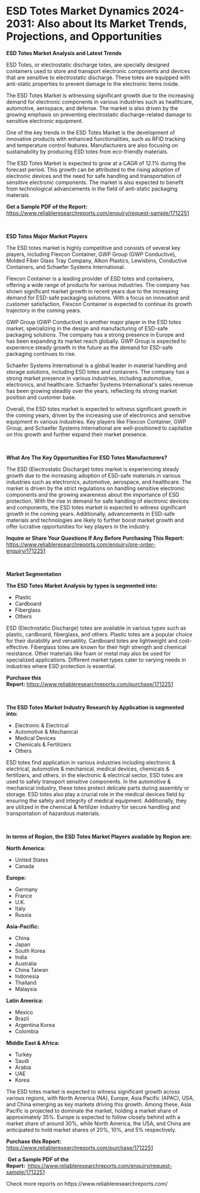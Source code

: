 <p><h1>ESD Totes Market Dynamics 2024-2031: Also about Its Market Trends, Projections, and Opportunities</h1></p><p><strong>ESD Totes Market Analysis and Latest Trends</strong></p>
<p><p>ESD Totes, or electrostatic discharge totes, are specially designed containers used to store and transport electronic components and devices that are sensitive to electrostatic discharge. These totes are equipped with anti-static properties to prevent damage to the electronic items inside.</p><p>The ESD Totes Market is witnessing significant growth due to the increasing demand for electronic components in various industries such as healthcare, automotive, aerospace, and defense. The market is also driven by the growing emphasis on preventing electrostatic discharge-related damage to sensitive electronic equipment.</p><p>One of the key trends in the ESD Totes Market is the development of innovative products with enhanced functionalities, such as RFID tracking and temperature control features. Manufacturers are also focusing on sustainability by producing ESD totes from eco-friendly materials.</p><p>The ESD Totes Market is expected to grow at a CAGR of 12.1% during the forecast period. This growth can be attributed to the rising adoption of electronic devices and the need for safe handling and transportation of sensitive electronic components. The market is also expected to benefit from technological advancements in the field of anti-static packaging materials.</p></p>
<p><strong>Get a Sample PDF of the Report:&nbsp;</strong> <a href="https://www.reliableresearchreports.com/enquiry/request-sample/1712251">https://www.reliableresearchreports.com/enquiry/request-sample/1712251</a></p>
<p>&nbsp;</p>
<p><strong>ESD Totes Major Market Players</strong></p>
<p><p>The ESD totes market is highly competitive and consists of several key players, including Flexcon Container, GWP Group (GWP Conductive), Molded Fiber Glass Tray Company, Alkon Plastics, Lewisbins, Conductive Containers, and Schaefer Systems International.</p><p>Flexcon Container is a leading provider of ESD totes and containers, offering a wide range of products for various industries. The company has shown significant market growth in recent years due to the increasing demand for ESD-safe packaging solutions. With a focus on innovation and customer satisfaction, Flexcon Container is expected to continue its growth trajectory in the coming years.</p><p>GWP Group (GWP Conductive) is another major player in the ESD totes market, specializing in the design and manufacturing of ESD-safe packaging solutions. The company has a strong presence in Europe and has been expanding its market reach globally. GWP Group is expected to experience steady growth in the future as the demand for ESD-safe packaging continues to rise.</p><p>Schaefer Systems International is a global leader in material handling and storage solutions, including ESD totes and containers. The company has a strong market presence in various industries, including automotive, electronics, and healthcare. Schaefer Systems International's sales revenue has been growing steadily over the years, reflecting its strong market position and customer base.</p><p>Overall, the ESD totes market is expected to witness significant growth in the coming years, driven by the increasing use of electronics and sensitive equipment in various industries. Key players like Flexcon Container, GWP Group, and Schaefer Systems International are well-positioned to capitalize on this growth and further expand their market presence.</p></p>
<p>&nbsp;</p>
<p><strong>What Are The Key Opportunities For ESD Totes Manufacturers?</strong></p>
<p><p>The ESD (Electrostatic Discharge) totes market is experiencing steady growth due to the increasing adoption of ESD-safe materials in various industries such as electronics, automotive, aerospace, and healthcare. The market is driven by the strict regulations on handling sensitive electronic components and the growing awareness about the importance of ESD protection. With the rise in demand for safe handling of electronic devices and components, the ESD totes market is expected to witness significant growth in the coming years. Additionally, advancements in ESD-safe materials and technologies are likely to further boost market growth and offer lucrative opportunities for key players in the industry.</p></p>
<p><strong>Inquire or Share Your Questions If Any Before Purchasing This Report:</strong> <a href="https://www.reliableresearchreports.com/enquiry/pre-order-enquiry/1712251">https://www.reliableresearchreports.com/enquiry/pre-order-enquiry/1712251</a></p>
<p>&nbsp;</p>
<p><strong>Market Segmentation</strong></p>
<p><strong>The ESD Totes Market Analysis by types is segmented into:</strong></p>
<p><ul><li>Plastic</li><li>Cardboard</li><li>Fiberglass</li><li>Others</li></ul></p>
<p><p>ESD (Electrostatic Discharge) totes are available in various types such as plastic, cardboard, fiberglass, and others. Plastic totes are a popular choice for their durability and versatility. Cardboard totes are lightweight and cost-effective. Fiberglass totes are known for their high strength and chemical resistance. Other materials like foam or metal may also be used for specialized applications. Different market types cater to varying needs in industries where ESD protection is essential.</p></p>
<p><strong>Purchase this Report:&nbsp;</strong><a href="https://www.reliableresearchreports.com/purchase/1712251">https://www.reliableresearchreports.com/purchase/1712251</a></p>
<p>&nbsp;</p>
<p><strong>The ESD Totes Market Industry Research by Application is segmented into:</strong></p>
<p><ul><li>Electronic & Electrical</li><li>Automotive & Mechanical</li><li>Medical Devices</li><li>Chemicals & Fertilizers</li><li>Others</li></ul></p>
<p><p>ESD totes find application in various industries including electronic & electrical, automotive & mechanical, medical devices, chemicals & fertilizers, and others. In the electronic & electrical sector, ESD totes are used to safely transport sensitive components. In the automotive & mechanical industry, these totes protect delicate parts during assembly or storage. ESD totes also play a crucial role in the medical devices field by ensuring the safety and integrity of medical equipment. Additionally, they are utilized in the chemical & fertilizer industry for secure handling and transportation of hazardous materials.</p></p>
<p>&nbsp;</p>
<p><strong>In terms of Region, the ESD Totes Market Players available by Region are:</strong></p>
<p>
    <p> <strong> North America: </strong>
        <ul>
            <li>United States</li>
            <li>Canada</li>
        </ul>
        </p> 
    <p> <strong> Europe: </strong>
        <ul>
            <li>Germany</li>
            <li>France</li>
            <li>U.K.</li>
            <li>Italy</li>
            <li>Russia</li>
        </ul>
        </p> 
    <p> <strong> Asia-Pacific: </strong>
        <ul>
            <li>China</li>
            <li>Japan</li>
            <li>South Korea</li>
            <li>India</li>
            <li>Australia</li>
            <li>China Taiwan</li>
            <li>Indonesia</li>
            <li>Thailand</li>
            <li>Malaysia</li>
        </ul>
        </p> 
    <p> <strong> Latin America: </strong>
        <ul>
            <li>Mexico</li>
            <li>Brazil</li>
            <li>Argentina Korea</li>
            <li>Colombia</li>
        </ul>
        </p> 
    <p> <strong> Middle East & Africa: </strong>
        <ul>
            <li>Turkey</li>
            <li>Saudi</li>
            <li>Arabia</li>
            <li>UAE</li>
            <li>Korea</li>
        </ul>
    </p>
    </p>
<p><p>The ESD totes market is expected to witness significant growth across various regions, with North America (NA), Europe, Asia Pacific (APAC), USA, and China emerging as key markets driving this growth. Among these, Asia Pacific is projected to dominate the market, holding a market share of approximately 35%. Europe is expected to follow closely behind with a market share of around 30%, while North America, the USA, and China are anticipated to hold market shares of 20%, 10%, and 5% respectively.</p></p>
<p><strong>Purchase this Report: </strong><a href="https://www.reliableresearchreports.com/purchase/1712251">https://www.reliableresearchreports.com/purchase/1712251</a></p>
<p>&nbsp;<strong>Get a Sample PDF of the Report:&nbsp;&nbsp;</strong><a href="https://www.reliableresearchreports.com/enquiry/request-sample/1712251">https://www.reliableresearchreports.com/enquiry/request-sample/1712251</a></p>
<p><strong></strong></p>
<p>Check more reports on https://www.reliableresearchreports.com/</p>